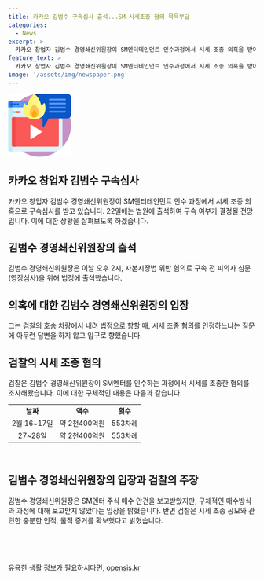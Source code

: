 ```yaml
---
title: 카카오 김범수 구속심사 출석...SM 시세조종 혐의 묵묵부답
categories:
  - News
excerpt: >
  카카오 창업자 김범수 경영쇄신위원장이 SM엔터테인먼트 인수과정에서 시세 조종 의혹을 받아 구속심사를 받는 중입니다. 검찰은 김 위원장이 SM엔터 주가를 고정시켜 하이브의 공개매수를 방해한 혐의를 주장하고 있습니다. 김 위원장은 이에 대해 일부 혐의를 부인하면서, 구체적인 매수과정을 보고받지 않았다는 입장을 밝히고 있습니다. 구속 여부는 이날 밤 결정될 것으로 보입니다.
feature_text: >
  카카오 창업자 김범수 경영쇄신위원장이 SM엔터테인먼트 인수과정에서 시세 조종 의혹을 받아 구속심사를 받는 중입니다. 검찰은 김 위원장이 SM엔터 주가를 고정시켜 하이브의 공개매수를 방해한 혐의를 주장하고 있습니다. 김 위원장은 이에 대해 일부 혐의를 부인하면서, 구체적인 매수과정을 보고받지 않았다는 입장을 밝히고 있습니다. 구속 여부는 이날 밤 결정될 것으로 보입니다.
image: '/assets/img/newspaper.png'
---
```


<p><img src="/assets/img/news.png" alt="rentncar 속보" /></p>

<h2 data-ke-size="size26">카카오 창업자 김범수 구속심사</h2>

<p data-ke-size="size16">카카오 창업자 김범수 경영쇄신위원장이 SM엔터테인먼트 인수 과정에서 시세 조종 의혹으로 구속심사를 받고 있습니다. 22일에는 법원에 출석하여 구속 여부가 결정될 전망입니다. 이에 대한 상황을 살펴보도록 하겠습니다.</p>

<h2 data-ke-size="size24">김범수 경영쇄신위원장의 출석</h2>

<p data-ke-size="size16">김범수 경영쇄신위원장은 이날 오후 2시, 자본시장법 위반 혐의로 구속 전 피의자 심문(영장심사)을 위해 법정에 출석했습니다.</p>

<h2 data-ke-size="size24">의혹에 대한 김범수 경영쇄신위원장의 입장</h2>

<p data-ke-size="size16">그는 검찰의 호송 차량에서 내려 법정으로 향할 때, 시세 조종 혐의를 인정하느냐는 질문에 아무런 답변을 하지 않고 입구로 향했습니다.</p>

<h2 data-ke-size="size24">검찰의 시세 조종 혐의</h2>

<p data-ke-size="size16">검찰은 김범수 경영쇄신위원장이 SM엔터를 인수하는 과정에서 시세를 조종한 혐의를 조사해왔습니다. 이에 대한 구체적인 내용은 다음과 같습니다.</p>

<table>
    <tr>
        <td style="text-align: center; height: 17px;"><b>날짜</b></td>
        <td style="text-align: center; height: 17px;"><b>액수</b></td>
        <td style="text-align: center; height: 17px;"><b>횟수</b></td>
    </tr>
    <tr>
        <td style="text-align: center; height: 17px;">2월 16~17일</td>
        <td style="text-align: center; height: 17px;">약 2천400억원</td>
        <td style="text-align: center; height: 17px;">553차례</td>
    </tr>
    <tr>
        <td style="text-align: center; height: 17px;">27~28일</td>
        <td style="text-align: center; height: 17px;">약 2천400억원</td>
        <td style="text-align: center; height: 17px;">553차례</td>
    </tr>
</table>

<p data-ke-size="size16">&nbsp;</p>

<h2 data-ke-size="size24">김범수 경영쇄신위원장의 입장과 검찰의 주장</h2>

<p data-ke-size="size16">김범수 경영쇄신위원장은 SM엔터 주식 매수 안건을 보고받았지만, 구체적인 매수방식과 과정에 대해 보고받지 않았다는 입장을 밝혔습니다. 반면 검찰은 시세 조종 공모와 관련한 충분한 인적, 물적 증거를 확보했다고 밝혔습니다.</p>

<p data-ke-size="size16">&nbsp;</p>

<p data-ke-size="size16">&nbsp;</p>
유용한 생활 정보가 필요하시다면, <a href="https://opensis.kr" rel="dofollow">opensis.kr</a>


